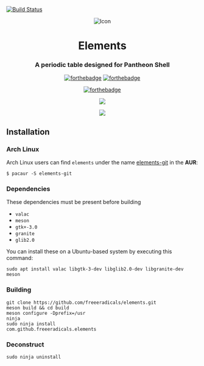 [![Build Status](https://travis-ci.org/FreeeRadicals/elements.svg?branch=master)](https://travis-ci.org/FreeeRadicals/elements)
<p align="center">
  <img src="https://github.com/freeeradicals/elements/blob/master/data/icons/128/com.github.freeeradicals.elements.svg" alt="Icon" />
</p>

<h1 align="center">Elements</h1>
<h3 align="center">A periodic table designed for Pantheon Shell</h3>

<p align="center">
    <a href="https://forthebadge.com"><img alt="forthebadge" src="https://forthebadge.com/images/badges/powered-by-oxygen.svg"></a>
    <a href="https://forthebadge.com"><img alt="forthebadge" src="https://forthebadge.com/images/badges/made-with-crayons.svg"></a>
</p>
<p align="center">
    <a href="https://forthebadge.com"><img alt="forthebadge" src="https://forthebadge.com/images/badges/gluten-free.svg"></a>
</p>

<p align="center">
    <img
    src="https://raw.githubusercontent.com/freeeradicals/elements/master/data/screenshots/Screenshot1.png" />
</p>

<p align="center">
    <img
    src="https://raw.githubusercontent.com/freeeradicals/elements/master/data/screenshots/Screenshot2.png" />
</p>

## Installation

### Arch Linux

Arch Linux users can find `elements` under the name [elements-git](https://aur.archlinux.org/packages/elements-git/) in the **AUR**:

`$ pacaur -S elements-git`

### Dependencies

These dependencies must be present before building
 - `valac`
 - `meson`
 - `gtk+-3.0`
 - `granite`
 - `glib2.0`

You can install these on a Ubuntu-based system by executing this command:

```
sudo apt install valac libgtk-3-dev libglib2.0-dev libgranite-dev meson
```

### Building

```
git clone https://github.com/freeeradicals/elements.git
meson build && cd build
meson configure -Dprefix=/usr
ninja
sudo ninja install
com.github.freeeradicals.elements
```

### Deconstruct

```
sudo ninja uninstall
```
